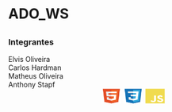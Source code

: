 # ADO_WS

## 

<h3> Integrantes <br></h3>

<div>  
 Elvis Oliveira <br>
 Carlos Hardman <br>
 Matheus Oliveira <br>
 Anthony Stapf <br>
 <div>


<div align="center" style="display: inline_block">
<img align="center" alt="Ally-HTML" height="30" width="40" src="https://raw.githubusercontent.com/devicons/devicon/master/icons/html5/html5-original.svg">
  <img align="center" alt="Ally-CSS" height="30" width="40" src="https://raw.githubusercontent.com/devicons/devicon/master/icons/css3/css3-original.svg">
  <img align="center" alt="Ally-Js" height="30" width="40" src="https://raw.githubusercontent.com/devicons/devicon/master/icons/javascript/javascript-plain.svg">
  </div>
